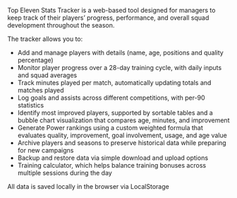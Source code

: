 Top Eleven Stats Tracker is a web-based tool designed for managers to keep track of their players’ progress, performance, and overall squad development throughout the season.

The tracker allows you to:

+ Add and manage players with details (name, age, positions and quality percentage)
+ Monitor player progress over a 28-day training cycle, with daily inputs and squad averages
+ Track minutes played per match, automatically updating totals and matches played
+ Log goals and assists across different competitions, with per-90 statistics
+ Identify most improved players, supported by sortable tables and a bubble chart visualization that compares age, minutes, and improvement
+ Generate Power rankings using a custom weighted formula that evaluates quality, improvement, goal involvement, usage, and age value
+ Archive players and seasons to preserve historical data while preparing for new campaigns
+ Backup and restore data via simple download and upload options
+ Training calculator, which helps balance training bonuses across multiple sessions during the day

All data is saved locally in the browser via LocalStorage
